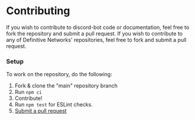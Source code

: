 # Contributing

If you wish to contribute to discord-bot code or documentation, feel free to fork the repository and submit a pull request.
If you wish to contribute to any of Definitive Networks' repositories, feel free to fork and submit a pull request.

### Setup
To work on the repository, do the following:

1. Fork & clone the "main" repository branch
2. Run `npm ci`
3. Contribute!
4. Run `npm test` for ESLint checks.
5. [Submit a pull request](https://github.com/definitive-networks/discord-bot/compare)